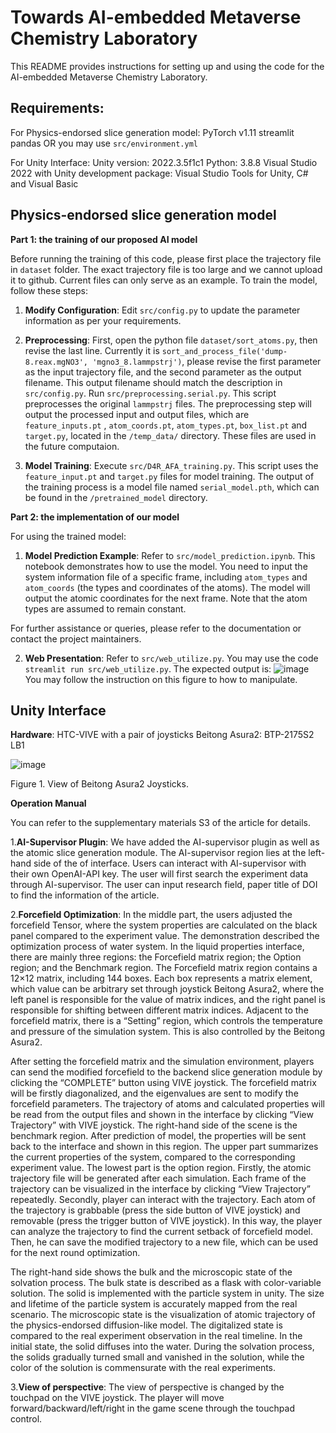 # Towards AI-embedded Metaverse Chemistry Laboratory

This README provides instructions for setting up and using the code for the AI-embedded Metaverse Chemistry Laboratory.


## Requirements: 
For Physics-endorsed slice generation model:
PyTorch v1.11
streamlit
pandas
OR you may use `src/environment.yml`

For Unity Interface:
Unity version: 2022.3.5f1c1
Python: 3.8.8
Visual Studio 2022 with Unity development package: Visual Studio Tools for Unity, C# and Visual Basic

## Physics-endorsed slice generation model
**Part 1: the training of our proposed AI model**

Before running the training of this code, please first place the trajectory file in `dataset` folder. The exact trajectory file is too large and we cannot upload it to github. Current files can only serve as an example. To train the model, follow these steps:

1. **Modify Configuration**: Edit `src/config.py` to update the parameter information as per your requirements.

2. **Preprocessing**: First, open the python file `dataset/sort_atoms.py`, then revise the last line. Currently it is `sort_and_process_file('dump-8.reax.mgNO3', 'mgno3_8.lammpstrj')`, please revise the first parameter as the input trajectory file, and the second parameter as the output filename. This output filename should match the description in `src/config.py`. Run `src/preprocessing.serial.py`. This script preprocesses the original `lammpstrj` files. The preprocessing step will output the processed input and output files, which are `feature_inputs.pt` , `atom_coords.pt`, `atom_types.pt`, `box_list.pt` and `target.py`, located in the `/temp_data/` directory. These files are used in the future computaion.

3. **Model Training**: Execute `src/D4R_AFA_training.py`. This script uses the `feature_input.pt` and `target.py` files for model training. The output of the training process is a model file named `serial_model.pth`, which can be found in the `/pretrained_model` directory.

**Part 2: the implementation of our model**

For using the trained model:

1. **Model Prediction Example**: Refer to `src/model_prediction.ipynb`. This notebook demonstrates how to use the model. You need to input the system information file of a specific frame, including `atom_types` and `atom_coords` (the types and coordinates of the atoms). The model will output the atomic coordinates for the next frame. Note that the atom types are assumed to remain constant.

For further assistance or queries, please refer to the documentation or contact the project maintainers.

2. **Web Presentation**: Refer to `src/web_utilize.py`. You may use the code `streamlit run src/web_utilize.py`. The expected output is:
![image](https://github.com/hxlin97/Metaverse-lab/assets/58459755/e1941cfc-1828-4065-b715-dfb3c40ae95a)
You may follow the instruction on this figure to how to manipulate.

## Unity Interface
**Hardware**:
HTC-VIVE with a pair of joysticks
Beitong Asura2: BTP-2175S2 LB1

![image](https://github.com/hxlin97/Metaverse-lab/assets/114046154/0e948aca-e433-4a43-a4f3-5fb54d81fc30)

Figure 1. View of Beitong Asura2 Joysticks.

**Operation Manual**

You can refer to the supplementary materials S3 of the article for details.

1.**AI-Supervisor Plugin**: We have added the AI-supervisor plugin as well as the atomic slice generation module. The AI-supervisor region lies at the left-hand side of the of interface. Users can interact with AI-supervisor with their own OpenAI-API key. The user will first search the experiment data through AI-supervisor. The user can input research field, paper title of DOI to find the information of the article.

2.**Forcefield Optimization**: In the middle part, the users adjusted the forcefield Tensor, where the system properties are calculated on the black panel compared to the experiment value. The demonstration described the optimization process of water system. In the liquid properties interface, there are mainly three regions: the Forcefield matrix region; the Option region; and the Benchmark region. The Forcefield matrix region contains a 12×12 matrix, including 144 boxes. Each box represents a matrix element, which value can be arbitrary set through joystick Beitong Asura2, where the left panel is responsible for the value of matrix indices, and the right panel is responsible for shifting between different matrix indices. Adjacent to the forcefield matrix, there is a “Setting” region, which controls the temperature and pressure of the simulation system. This is also controlled by the Beitong Asura2. 

After setting the forcefield matrix and the simulation environment, players can send the modified forcefield to the backend slice generation module by clicking the “COMPLETE” button using VIVE joystick. The forcefield matrix will be firstly diagonalized, and the eigenvalues are sent to modify the forcefield parameters. The trajectory of atoms and calculated properties will be read from the output files and shown in the interface by clicking “View Trajectory” with VIVE joystick. The right-hand side of the scene is the benchmark region. After prediction of model, the properties will be sent back to the interface and shown in this region. The upper part summarizes the current properties of the system, compared to the corresponding experiment value. The lowest part is the option region. Firstly, the atomic trajectory file will be generated after each simulation. Each frame of the trajectory can be visualized in the interface by clicking “View Trajectory” repeatedly. Secondly, player can interact with the trajectory. Each atom of the trajectory is grabbable (press the side button of VIVE joystick) and removable (press the trigger button of VIVE joystick). In this way, the player can analyze the trajectory to find the current setback of forcefield model. Then, he can save the modified trajectory to a new file, which can be used for the next round optimization. 

The right-hand side shows the bulk and the microscopic state of the solvation process. The bulk state is described as a flask with color-variable solution. The solid is implemented with the particle system in unity. The size and lifetime of the particle system is accurately mapped from the real scenario. The microscopic state is the visualization of atomic trajectory of the physics-endorsed diffusion-like model. The digitalized state is compared to the real experiment observation in the real timeline. In the initial state, the solid diffuses into the water. During the solvation process, the solids gradually turned small and vanished in the solution, while the color of the solution is commensurate with the real experiments. 

3.**View of perspective**: The view of perspective is changed by the touchpad on the VIVE joystick. The player will move forward/backward/left/right in the game scene through the touchpad control. 

